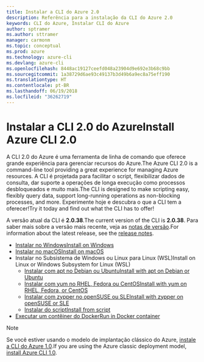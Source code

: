 ```yaml
---
title: Instalar a CLI do Azure 2.0
description: Referência para a instalação da CLI do Azure 2.0
keywords: CLI do Azure, Instalar CLI do Azure
author: sptramer
ms.author: sttramer
manager: carmonm
ms.topic: conceptual
ms.prod: azure
ms.technology: azure-cli
ms.devlang: azure-cli
ms.openlocfilehash: 8448ac19127ceefd048a23904d9e692e3b68c9bb
ms.sourcegitcommit: 1a38729d6ae93c49137b3d49b6a9ec8a75eff190
ms.translationtype: HT
ms.contentlocale: pt-BR
ms.lasthandoff: 06/19/2018
ms.locfileid: "36262719"
---
```

# <a name="install-azure-cli-20"></a><span data-ttu-id="397dc-104">Instalar a CLI 2.0 do Azure</span><span class="sxs-lookup"><span data-stu-id="397dc-104">Install Azure CLI 2.0</span></span>

<span data-ttu-id="397dc-105">A CLI 2.0 do Azure é uma ferramenta de linha de comando que oferece grande experiência para gerenciar recursos do Azure.</span><span class="sxs-lookup"><span data-stu-id="397dc-105">The Azure CLI 2.0 is a command-line tool providing a great experience for managing Azure resources.</span></span> <span data-ttu-id="397dc-106">A CLI é projetada para facilitar o script, flexibilizar dados de consulta, dar suporte a operações de longa execução como processos desbloqueados e muito mais.</span><span class="sxs-lookup"><span data-stu-id="397dc-106">The CLI is designed to make scripting easy, flexibly query data, support long-running operations as non-blocking processes, and more.</span></span> <span data-ttu-id="397dc-107">Experimente hoje e descubra o que a CLI tem a oferecer!</span><span class="sxs-lookup"><span data-stu-id="397dc-107">Try it today and find out what the CLI has to offer!</span></span>

<span data-ttu-id="397dc-108">A versão atual da CLI é __2.0.38__.</span><span class="sxs-lookup"><span data-stu-id="397dc-108">The current version of the CLI is __2.0.38__.</span></span> <span data-ttu-id="397dc-109">Para saber mais sobre a versão mais recente, veja as [notas de versão](release-notes-azure-cli.md).</span><span class="sxs-lookup"><span data-stu-id="397dc-109">For information about the latest release, see the [release notes](release-notes-azure-cli.md).</span></span>

* [<span data-ttu-id="397dc-110">Instalar no Windows</span><span class="sxs-lookup"><span data-stu-id="397dc-110">Install on Windows</span></span>](install-azure-cli-windows.md)
* [<span data-ttu-id="397dc-111">Instalar no macOS</span><span class="sxs-lookup"><span data-stu-id="397dc-111">Install on macOS</span></span>](install-azure-cli-macos.md)
* <span data-ttu-id="397dc-112">Instalar no Subsistema de Windows ou Linux para Linux (WSL)</span><span class="sxs-lookup"><span data-stu-id="397dc-112">Install on Linux or Windows Subsystem for Linux (WSL)</span></span>
  * [<span data-ttu-id="397dc-113">Instalar com apt no Debian ou Ubuntu</span><span class="sxs-lookup"><span data-stu-id="397dc-113">Install with apt on Debian or Ubuntu</span></span>](install-azure-cli-apt.md)
  * [<span data-ttu-id="397dc-114">Instalar com yum no RHEL, Fedora ou CentOS</span><span class="sxs-lookup"><span data-stu-id="397dc-114">Install with yum on RHEL, Fedora, or CentOS </span></span>](install-azure-cli-yum.md)
  * [<span data-ttu-id="397dc-115">Instalar com zypper no openSUSE ou SLE</span><span class="sxs-lookup"><span data-stu-id="397dc-115">Install with zypper on openSUSE or SLE </span></span>](install-azure-cli-zypper.md)
  * [<span data-ttu-id="397dc-116">Instalar do script</span><span class="sxs-lookup"><span data-stu-id="397dc-116">Install from script</span></span>](install-azure-cli-linux.md)
* [<span data-ttu-id="397dc-117">Executar um contêiner do Docker</span><span class="sxs-lookup"><span data-stu-id="397dc-117">Run in Docker container</span></span>](run-azure-cli-docker.md)

> [!NOTE]
> <span data-ttu-id="397dc-118">Se você estiver usando o modelo de implantação clássico do Azure, [instale a CLI do Azure 1.0](install-cli-version-1.0.md).</span><span class="sxs-lookup"><span data-stu-id="397dc-118">If you are using the Azure classic deployment model, [install Azure CLI 1.0](install-cli-version-1.0.md).</span></span>

